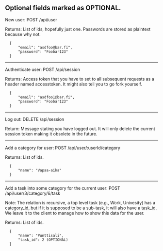 Optional fields marked as OPTIONAL.
---
New user: POST /api/user

Returns: List of ids, hopefully just one. Passwords are stored as plaintext because why not.
```
  {
      "email": "asdfoo@bar.fi",
      "password": "Foobar123"
  }
```
---
Authenticate user: POST /api/session

Returns: Access token that you have to set to all subsequent requests as a header named accesstoken. It might also tell you to go fork yourself.
```
  {
      "email": "asdfoo1@bar.fi",
      "password": "Foobar123"
  }
```
---
Log out: DELETE /api/session

Return: Message stating you have logged out. It will only delete the current session token making it obsolete in the future.

---
Add a category for user: POST /api/user/:userId/category

Returns: List of ids.
```
  {
      "name": "Vapaa-aika"
  }
```
---
Add a task into some category for the current user: POST /api/user/3/category/6/task

Note: The relation is recursive, a top level task (e.g., Work, Univesity) has a category_id, but if it is supposed to be a sub-task, it will also have a task_id. We leave it to the client to manage how to show this data for the user.

Returns: List of ids.
```
  {
      "name": "Punttisali",
      "task_id": 2 (OPTIONAL)
  }
```
